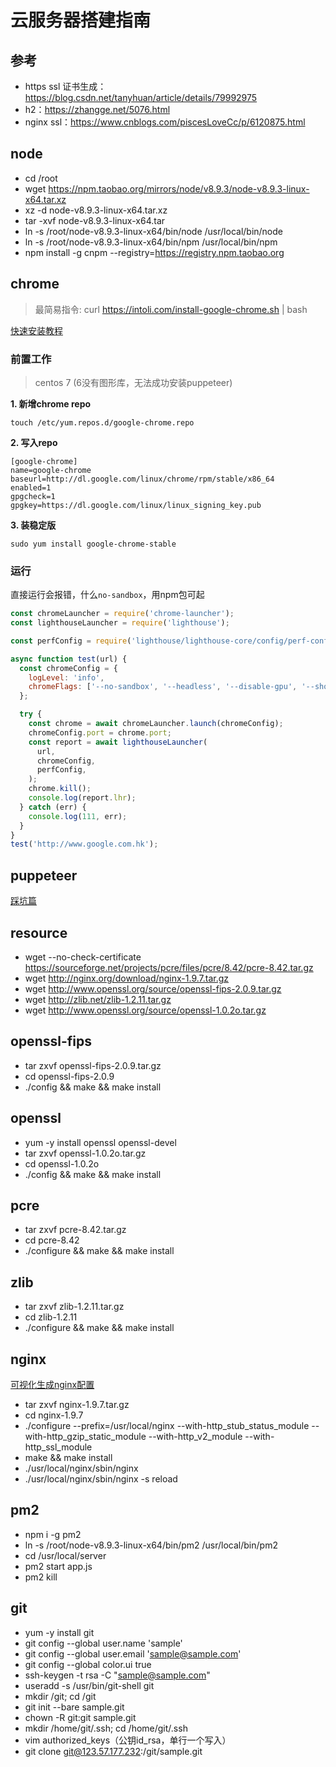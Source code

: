 # 云服务器搭建指南

## 参考
- https ssl 证书生成：https://blog.csdn.net/tanyhuan/article/details/79992975
- h2：https://zhangge.net/5076.html
- nginx ssl：https://www.cnblogs.com/piscesLoveCc/p/6120875.html

## node
- cd /root
- wget https://npm.taobao.org/mirrors/node/v8.9.3/node-v8.9.3-linux-x64.tar.xz
- xz -d node-v8.9.3-linux-x64.tar.xz
- tar -xvf node-v8.9.3-linux-x64.tar
- ln -s /root/node-v8.9.3-linux-x64/bin/node /usr/local/bin/node
- ln -s /root/node-v8.9.3-linux-x64/bin/npm /usr/local/bin/npm
- npm install -g cnpm --registry=https://registry.npm.taobao.org

## chrome
> 最简易指令: curl https://intoli.com/install-google-chrome.sh | bash

[快速安装教程](https://intoli.com/blog/installing-google-chrome-on-centos/)


### 前置工作
> centos 7 (6没有图形库，无法成功安装puppeteer)

**1. 新增chrome repo**

```
touch /etc/yum.repos.d/google-chrome.repo
```
**2. 写入repo**

```
[google-chrome]
name=google-chrome
baseurl=http://dl.google.com/linux/chrome/rpm/stable/x86_64
enabled=1
gpgcheck=1
gpgkey=https://dl.google.com/linux/linux_signing_key.pub
```

**3. 装稳定版**
```
sudo yum install google-chrome-stable
```
### 运行
直接运行会报错，什么`no-sandbox`，用npm包可起

```js
const chromeLauncher = require('chrome-launcher');
const lighthouseLauncher = require('lighthouse');

const perfConfig = require('lighthouse/lighthouse-core/config/perf-config.js');

async function test(url) {
  const chromeConfig = {
    logLevel: 'info',
    chromeFlags: ['--no-sandbox', '--headless', '--disable-gpu', '--show-paint-rects'],
  };

  try {
    const chrome = await chromeLauncher.launch(chromeConfig);
    chromeConfig.port = chrome.port;
    const report = await lighthouseLauncher(
      url,
      chromeConfig,
      perfConfig,
    );
    chrome.kill();
    console.log(report.lhr);
  } catch (err) {
    console.log(111, err);
  }
}
test('http://www.google.com.hk');
```

## puppeteer
[踩坑篇](https://juejin.im/post/5b99c9ece51d450e51625630)


## resource
- wget --no-check-certificate https://sourceforge.net/projects/pcre/files/pcre/8.42/pcre-8.42.tar.gz
- wget http://nginx.org/download/nginx-1.9.7.tar.gz
- wget http://www.openssl.org/source/openssl-fips-2.0.9.tar.gz
- wget http://zlib.net/zlib-1.2.11.tar.gz
- wget http://www.openssl.org/source/openssl-1.0.2o.tar.gz

## openssl-fips
- tar zxvf openssl-fips-2.0.9.tar.gz
- cd openssl-fips-2.0.9
- ./config && make && make install

## openssl
- yum -y install openssl openssl-devel
- tar zxvf openssl-1.0.2o.tar.gz
- cd openssl-1.0.2o
- ./config && make && make install

## pcre
- tar zxvf pcre-8.42.tar.gz
- cd pcre-8.42
- ./configure && make && make install

## zlib
- tar zxvf zlib-1.2.11.tar.gz
- cd zlib-1.2.11
- ./configure && make && make install

## nginx
[可视化生成nginx配置](https://www.digitalocean.com/community/tools/nginx)
- tar zxvf nginx-1.9.7.tar.gz
- cd nginx-1.9.7
- ./configure --prefix=/usr/local/nginx --with-http_stub_status_module --with-http_gzip_static_module --with-http_v2_module --with-http_ssl_module
- make && make install
- ./usr/local/nginx/sbin/nginx
- ./usr/local/nginx/sbin/nginx -s reload

## pm2
- npm i -g pm2
- ln -s /root/node-v8.9.3-linux-x64/bin/pm2 /usr/local/bin/pm2
- cd /usr/local/server
- pm2 start app.js
- pm2 kill

## git
- yum -y install git
- git config --global user.name 'sample'
- git config --global user.email 'sample@sample.com'
- git config --global color.ui true
- ssh-keygen -t rsa -C "sample@sample.com"
- useradd -s /usr/bin/git-shell git
- mkdir /git; cd /git
- git init --bare sample.git
- chown -R git:git sample.git
- mkdir /home/git/.ssh; cd /home/git/.ssh
- vim authorized_keys（公钥id_rsa，单行一个写入）
- git clone git@123.57.177.232:/git/sample.git
